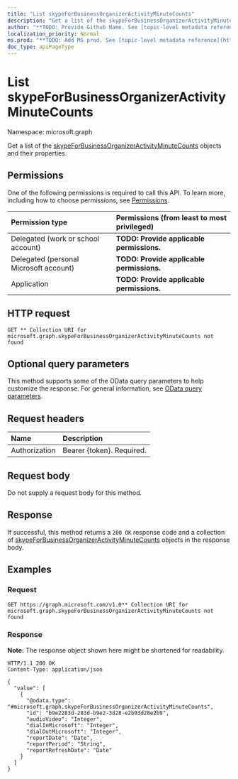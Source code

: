 ```yaml
---
title: "List skypeForBusinessOrganizerActivityMinuteCounts"
description: "Get a list of the skypeForBusinessOrganizerActivityMinuteCounts objects and their properties."
author: "**TODO: Provide Github Name. See [topic-level metadata reference](https://msgo.azurewebsites.net/add/document/guidelines/metadata.html#topic-level-metadata)**"
localization_priority: Normal
ms.prod: "**TODO: Add MS prod. See [topic-level metadata reference](https://msgo.azurewebsites.net/add/document/guidelines/metadata.html#topic-level-metadata)**"
doc_type: apiPageType
---
```


# List skypeForBusinessOrganizerActivityMinuteCounts
Namespace: microsoft.graph



Get a list of the [skypeForBusinessOrganizerActivityMinuteCounts](../resources/skypeforbusinessorganizeractivityminutecounts.md) objects and their properties.

## Permissions
One of the following permissions is required to call this API. To learn more, including how to choose permissions, see [Permissions](/graph/permissions-reference).

|Permission type|Permissions (from least to most privileged)|
|:---|:---|
|Delegated (work or school account)|**TODO: Provide applicable permissions.**|
|Delegated (personal Microsoft account)|**TODO: Provide applicable permissions.**|
|Application|**TODO: Provide applicable permissions.**|

## HTTP request

<!-- {
  "blockType": "ignored"
}
-->
``` http
GET ** Collection URI for microsoft.graph.skypeForBusinessOrganizerActivityMinuteCounts not found
```

## Optional query parameters
This method supports some of the OData query parameters to help customize the response. For general information, see [OData query parameters](/graph/query-parameters).

## Request headers
|Name|Description|
|:---|:---|
|Authorization|Bearer {token}. Required.|

## Request body
Do not supply a request body for this method.

## Response

If successful, this method returns a `200 OK` response code and a collection of [skypeForBusinessOrganizerActivityMinuteCounts](../resources/skypeforbusinessorganizeractivityminutecounts.md) objects in the response body.

## Examples

### Request
<!-- {
  "blockType": "request",
  "name": "list_skypeforbusinessorganizeractivityminutecounts"
}
-->
``` http
GET https://graph.microsoft.com/v1.0** Collection URI for microsoft.graph.skypeForBusinessOrganizerActivityMinuteCounts not found
```


### Response
**Note:** The response object shown here might be shortened for readability.
<!-- {
  "blockType": "response",
  "truncated": true,
  "@odata.type": "Collection(microsoft.graph.skypeForBusinessOrganizerActivityMinuteCounts)"
}
-->
``` http
HTTP/1.1 200 OK
Content-Type: application/json

{
  "value": [
    {
      "@odata.type": "#microsoft.graph.skypeForBusinessOrganizerActivityMinuteCounts",
      "id": "b9e2283d-283d-b9e2-3d28-e2b93d28e2b9",
      "audioVideo": "Integer",
      "dialInMicrosoft": "Integer",
      "dialOutMicrosoft": "Integer",
      "reportDate": "Date",
      "reportPeriod": "String",
      "reportRefreshDate": "Date"
    }
  ]
}
```

